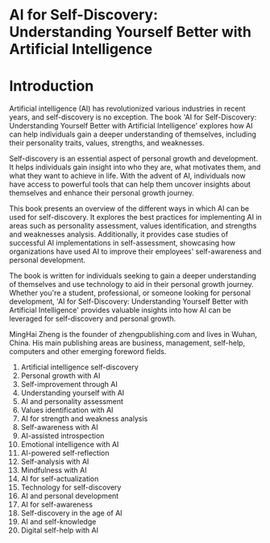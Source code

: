 # AI for Self-Discovery: Understanding Yourself Better with Artificial Intelligence

# Introduction

Artificial intelligence (AI) has revolutionized various industries in recent years, and self-discovery is no exception. The book 'AI for Self-Discovery: Understanding Yourself Better with Artificial Intelligence' explores how AI can help individuals gain a deeper understanding of themselves, including their personality traits, values, strengths, and weaknesses.

Self-discovery is an essential aspect of personal growth and development. It helps individuals gain insight into who they are, what motivates them, and what they want to achieve in life. With the advent of AI, individuals now have access to powerful tools that can help them uncover insights about themselves and enhance their personal growth journey.

This book presents an overview of the different ways in which AI can be used for self-discovery. It explores the best practices for implementing AI in areas such as personality assessment, values identification, and strengths and weaknesses analysis. Additionally, it provides case studies of successful AI implementations in self-assessment, showcasing how organizations have used AI to improve their employees' self-awareness and personal development.

The book is written for individuals seeking to gain a deeper understanding of themselves and use technology to aid in their personal growth journey. Whether you're a student, professional, or someone looking for personal development, 'AI for Self-Discovery: Understanding Yourself Better with Artificial Intelligence' provides valuable insights into how AI can be leveraged for self-discovery and personal growth.

MingHai Zheng is the founder of zhengpublishing.com and lives in Wuhan, China. His main publishing areas are business, management, self-help, computers and other emerging foreword fields.



1. Artificial intelligence self-discovery
2. Personal growth with AI
3. Self-improvement through AI
4. Understanding yourself with AI
5. AI and personality assessment
6. Values identification with AI
7. AI for strength and weakness analysis
8. Self-awareness with AI
9. AI-assisted introspection
10. Emotional intelligence with AI
11. AI-powered self-reflection
12. Self-analysis with AI
13. Mindfulness with AI
14. AI for self-actualization
15. Technology for self-discovery
16. AI and personal development
17. AI for self-awareness
18. Self-discovery in the age of AI
19. AI and self-knowledge
20. Digital self-help with AI

